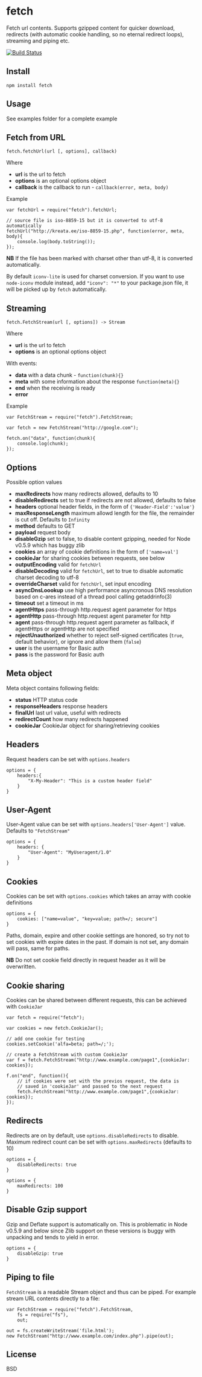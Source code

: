 # fetch

Fetch url contents. Supports gzipped content for quicker download, redirects (with automatic cookie handling, so no eternal redirect loops), streaming and piping etc.

[![Build Status](https://travis-ci.org/andris9/fetch.svg?branch=master)](https://travis-ci.org/andris9/fetch)

## Install

    npm install fetch

## Usage

See examples folder for a complete example

## Fetch from URL

`fetch.fetchUrl(url [, options], callback)`

Where

  * **url** is the url to fetch
  * **options** is an optional options object
  * **callback** is the callback to run - `callback(error, meta, body)`

Example

    var fetchUrl = require("fetch").fetchUrl;

    // source file is iso-8859-15 but it is converted to utf-8 automatically
    fetchUrl("http://kreata.ee/iso-8859-15.php", function(error, meta, body){
        console.log(body.toString());
    });

**NB** If the file has been marked with charset other than utf-8, it is converted automatically.

By default `iconv-lite` is used for charset conversion. If you want to use `node-iconv` module instead,
add `"iconv": "*"` to your package.json file, it will be picked up by `fetch` automatically.

## Streaming

`fetch.FetchStream(url [, options]) -> Stream`

Where

  * **url** is the url to fetch
  * **options** is an optional options object

With events:

  * **data** with a data chunk - `function(chunk){}`
  * **meta** with some information about the response `function(meta){}`
  * **end** when the receiving is ready
  * **error**

Example

    var FetchStream = require("fetch").FetchStream;

    var fetch = new FetchStream("http://google.com");

    fetch.on("data", function(chunk){
        console.log(chunk);
    });

## Options

Possible option values

 * **maxRedirects** how many redirects allowed, defaults to 10
 * **disableRedirects** set to true if redirects are not allowed, defaults to false
 * **headers** optional header fields, in the form of `{'Header-Field':'value'}`
 * **maxResponseLength** maximum allowd length for the file, the remainder is cut off. Defaults to `Infinity`
 * **method** defaults to GET
 * **payload** request body
 * **disableGzip** set to false, to disable content gzipping, needed for Node v0.5.9 which has buggy zlib
 * **cookies** an array of cookie definitions in the form of `['name=val']`
 * **cookieJar** for sharing cookies between requests, see below
 * **outputEncoding** valid for `fetchUrl`
 * **disableDecoding** valid for `fetchUrl`, set to true to disable automatic charset decoding to utf-8
 * **overrideCharset** valid for `fetchUrl`, set input encoding
 * **asyncDnsLoookup** use high performance asyncronous DNS resolution based on c-ares instead of a thread pool calling getaddrinfo(3)
 * **timeout** set a timeout in ms
 * **agentHttps** pass-through http.request agent parameter for https
 * **agentHttp** pass-through http.request agent parameter for http
 * **agent** pass-through http.request agent parameter as fallback, if agentHttps or agentHttp are not specified
 * **rejectUnauthorized** whether to reject self-signed certificates (`true`, default behavior), or ignore and allow them (`false`)
 * **user** is the username for Basic auth
 * **pass** is the password for Basic auth

## Meta object

Meta object contains following fields:

  * **status** HTTP status code
  * **responseHeaders** response headers
  * **finalUrl** last url value, useful with redirects
  * **redirectCount** how many redirects happened
  * **cookieJar** CookieJar object for sharing/retrieving cookies

## Headers

Request headers can be set with `options.headers`

    options = {
        headers:{
            "X-My-Header": "This is a custom header field"
        }
    }

## User-Agent
User-Agent value can be set with `options.headers['User-Agent']` value. Defaults to `"FetchStream"`

    options = {
        headers: {
            "User-Agent": "MyUseragent/1.0"
        }
    }

## Cookies
Cookies can be set with `options.cookies` which takes an array with cookie definitions

    options = {
        cookies: ["name=value", "key=value; path=/; secure"]
    }

Paths, domain, expire and other cookie settings are honored, so try not to set cookies with expire dates in the past. If domain is not set, any domain will pass, same for paths.

**NB** Do not set cookie field directly in request header as it will be overwritten.

## Cookie sharing

Cookies can be shared between different requests, this can be achieved with `CookieJar`

    var fetch = require("fetch");

    var cookies = new fetch.CookieJar();

    // add one cookie for testing
    cookies.setCookie('alfa=beta; path=/;');

    // create a FetchStream with custom CookieJar
    var f = fetch.FetchStream("http://www.example.com/page1",{cookieJar: cookies});

    f.on("end", function(){
        // if cookies were set with the previos request, the data is
        // saved in 'cookieJar' and passed to the next request
        fetch.FetchStream("http://www.example.com/page1",{cookieJar: cookies});
    });


## Redirects

Redirects are on by default, use `options.disableRedirects` to disable. Maximum redirect count can be set with `options.maxRedirects` (defaults to 10)

    options = {
        disableRedirects: true
    }

    options = {
        maxRedirects: 100
    }

## Disable Gzip support

Gzip and Deflate support is automatically on. This is problematic in Node v0.5.9 and below since Zlib support on these versions is buggy with unpacking and tends to yield in error.

    options = {
        disableGzip: true
    }

## Piping to file

`FetchStream` is a readable Stream object and thus can be piped. For example stream URL contents directly to a file:

    var FetchStream = require("fetch").FetchStream,
        fs = require("fs"),
        out;

    out = fs.createWriteStream('file.html');
    new FetchStream("http://www.example.com/index.php").pipe(out);

## License

BSD

